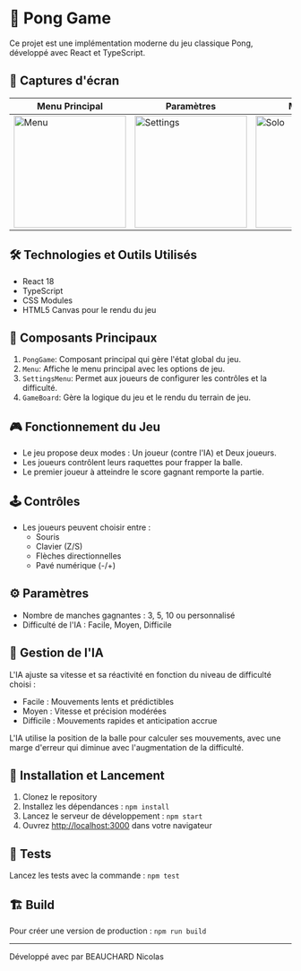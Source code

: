 # 🏓 Pong Game

Ce projet est une implémentation moderne du jeu classique Pong, développé avec React et TypeScript.

## 📸 Captures d'écran

| Menu Principal                                               | Paramètres                                                           | Mode Solo                                                    | Mode duo                                                   |
| ------------------------------------------------------------ | -------------------------------------------------------------------- | ------------------------------------------------------------ | ---------------------------------------------------------- |
| <img src="assets/pong-game-menu.png" width="200" alt="Menu"> | <img src="assets/pong-game-settings.png" width="200" alt="Settings"> | <img src="assets/pong-game-solo.png" width="200" alt="Solo"> | <img src="assets/pong-game-duo.png" width="200" alt="Duo"> |

## 🛠 Technologies et Outils Utilisés

- React 18
- TypeScript
- CSS Modules
- HTML5 Canvas pour le rendu du jeu

## 🧩 Composants Principaux

1. `PongGame`: Composant principal qui gère l'état global du jeu.
2. `Menu`: Affiche le menu principal avec les options de jeu.
3. `SettingsMenu`: Permet aux joueurs de configurer les contrôles et la difficulté.
4. `GameBoard`: Gère la logique du jeu et le rendu du terrain de jeu.

## 🎮 Fonctionnement du Jeu

- Le jeu propose deux modes : Un joueur (contre l'IA) et Deux joueurs.
- Les joueurs contrôlent leurs raquettes pour frapper la balle.
- Le premier joueur à atteindre le score gagnant remporte la partie.

## 🕹️ Contrôles

- Les joueurs peuvent choisir entre :
  - Souris
  - Clavier (Z/S)
  - Flèches directionnelles
  - Pavé numérique (-/+)

## ⚙ Paramètres

- Nombre de manches gagnantes : 3, 5, 10 ou personnalisé
- Difficulté de l'IA : Facile, Moyen, Difficile

## 🤖 Gestion de l'IA

L'IA ajuste sa vitesse et sa réactivité en fonction du niveau de difficulté choisi :

- Facile : Mouvements lents et prédictibles
- Moyen : Vitesse et précision modérées
- Difficile : Mouvements rapides et anticipation accrue

L'IA utilise la position de la balle pour calculer ses mouvements, avec une marge d'erreur qui diminue avec l'augmentation de la difficulté.

## 🚀 Installation et Lancement

1. Clonez le repository
2. Installez les dépendances : `npm install`
3. Lancez le serveur de développement : `npm start`
4. Ouvrez [http://localhost:3000](http://localhost:3000) dans votre navigateur

## 🧪 Tests

Lancez les tests avec la commande : `npm test`

## 🏗 Build

Pour créer une version de production : `npm run build`

---

Développé avec par BEAUCHARD Nicolas
